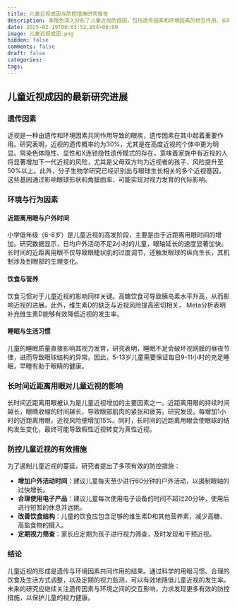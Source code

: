```yaml
---
title: 儿童近视成因与防控措施研究报告
description: 本报告深入分析了儿童近视的成因，包括遗传因素和环境因素的相互作用、长时间近距离用眼影响、以及相关的防控措施。结合最新的研究成果，提出了一些有效的预防策略和措施，以期减缓儿童近视的发生率。
date: 2025-02-19T00:03:52.854+08:00
image: 儿童近视成因.png
hidden: false
comments: false
draft: false
categories: 
tags:
---
```


## 儿童近视成因的最新研究进展

### **遗传因素**
近视是一种由遗传和环境因素共同作用导致的眼疾，遗传因素在其中起着重要作用。研究表明，近视的遗传概率约为30%，尤其是在高度近视的个体中更为明显。常染色体隐性、显性和X连锁隐性遗传模式的存在，意味着家族中有近视的人将显著增加下一代近视的风险，尤其是父母双方均为近视者的孩子，风险提升至50%以上。此外，分子生物学研究已经识别出与眼球生长相关的多个近视基因，这些基因通过影响眼球形状和角膜曲率，可能实现对视力发育的代际影响。

### **环境与行为因素**
#### **近距离用眼与户外时间**
小学低年级（6-8岁）是儿童近视的高发阶段，主要是由于近距离用眼时间的增加。研究数据显示，日均户外活动不足2小时的儿童，眼轴延长的速度显著加快。长时间的近距离用眼不仅导致眼睫状肌的过度调节，还触发眼球的纵向生长，其机制涉及到眼部的生理变化。

#### **饮食与营养**
饮食习惯对于儿童近视的影响同样关键。高糖饮食可导致胰岛素水平升高，从而影响近视的进展。此外，维生素D的缺乏与近视风险提高密切相关， Meta分析表明补充维生素D能够有效降低近视的发生率。

#### **睡眠与生活习惯**
儿童的睡眠质量直接影响其视力发育，研究表明，睡眠不足会破坏视网膜的昼夜节律，进而导致眼球结构的异常。因此，5-13岁儿童需要保证每日9-11小时的充足睡眠，早睡有助于眼睛的健康。

### **长时间近距离用眼对儿童近视的影响**
长时间近距离用眼被认为是儿童近视增加的主要因素之一。近距离用眼的持续时间越长，眼睛收缩的时间越长，导致眼部肌肉的紧张和疲劳。研究发现，每增加1小时的近距离用眼，近视风险便增加15%。同时，长时间的近距离用眼会使眼球的结构发生变化，最终可能导致假性近视转变为真性近视。

### **防控儿童近视的有效措施**
为了遏制儿童近视的蔓延，研究者提出了多项有效的防控措施：
- **增加户外活动时间**：建议儿童每天至少进行60分钟的户外活动，以遏制眼轴的过快增长。
- **合理使用电子产品**：建议儿童每次使用电子设备的时间不超过20分钟，使用后进行短暂的休息并远眺。
- **改善饮食结构**：儿童的饮食应包含足够的维生素D和其他营养素，减少高糖、高盐食物的摄入。
- **定期视力筛查**：家长应定期为孩子进行视力筛查，及时发现和干预近视。

### **结论**
儿童近视的形成是遗传与环境因素共同作用的结果。通过科学的用眼习惯、合理的饮食及生活方式调整，以及定期的视力监测，可以有效地降低儿童近视的发生率。未来的研究应继续关注遗传因素与环境之间的交互影响，力求发现更多有效的防控措施，以保护儿童的视力健康。